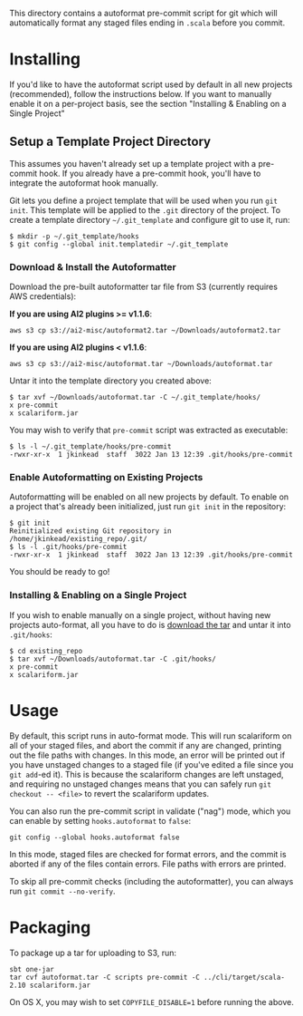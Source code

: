 This directory contains a autoformat pre-commit script for git which will automatically format any staged files
ending in `.scala` before you commit.

# Installing

If you'd like to have the autoformat script used by default in all new projects (recommended), follow the
instructions below. If you want to manually enable it on a per-project basis, see the section
"Installing & Enabling on a Single Project"

## Setup a Template Project Directory

This assumes you haven't already set up a template project with a pre-commit hook. If you already have a pre-commit hook, you'll have to integrate the autoformat hook manually.

Git lets you define a project template that will be used when you run `git init`. This template will be applied to
the `.git` directory of the project. To create a template directory `~/.git_template` and configure git to use it,
run:
```
$ mkdir -p ~/.git_template/hooks
$ git config --global init.templatedir ~/.git_template
```

### Download & Install the Autoformatter

Download the pre-built autoformatter tar file from S3 (currently requires AWS credentials):

**If you are using AI2 plugins >= v1.1.6**:
```shell
aws s3 cp s3://ai2-misc/autoformat2.tar ~/Downloads/autoformat2.tar
```

**If you are using AI2 plugins < v1.1.6**:
```shell
aws s3 cp s3://ai2-misc/autoformat.tar ~/Downloads/autoformat.tar
```

Untar it into the template directory you created above:
```
$ tar xvf ~/Downloads/autoformat.tar -C ~/.git_template/hooks/
x pre-commit
x scalariform.jar
```

You may wish to verify that `pre-commit` script was extracted as executable:
```
$ ls -l ~/.git_template/hooks/pre-commit
-rwxr-xr-x  1 jkinkead  staff  3022 Jan 13 12:39 .git/hooks/pre-commit
```

### Enable Autoformatting on Existing Projects

Autoformatting will be enabled on all new projects by default. To enable on a project that's already been
initialized, just run `git init` in the repository:
```
$ git init
Reinitialized existing Git repository in /home/jkinkead/existing_repo/.git/
$ ls -l .git/hooks/pre-commit
-rwxr-xr-x  1 jkinkead  staff  3022 Jan 13 12:39 .git/hooks/pre-commit
```

You should be ready to go!


### Installing & Enabling on a Single Project

If you wish to enable manually on a single project, without having new projects auto-format, all you have to do
is [download the tar](https://s3-us-west-2.amazonaws.com/ai2-misc/autoformat.tar) and untar it into `.git/hooks`:
```
$ cd existing_repo
$ tar xvf ~/Downloads/autoformat.tar -C .git/hooks/
x pre-commit
x scalariform.jar
```

# Usage

By default, this script runs in auto-format mode. This will run scalariform on all of your staged files, and abort
the commit if any are changed, printing out the file paths with changes. In this mode, an error will be printed out if you have unstaged changes
to a staged file (if you've edited a file since you `git add`-ed it). This is because the scalariform changes are
left unstaged, and requiring no unstaged changes means that you can safely run `git checkout -- <file>` to
revert the scalariform updates. 

You can also run the pre-commit script in validate ("nag") mode, which you can enable by setting `hooks.autoformat`
to `false`:
```
git config --global hooks.autoformat false
```
In this mode, staged files are checked for format errors, and the commit is aborted if any of the files contain
errors. File paths with errors are printed.

To skip all pre-commit checks (including the autoformatter), you can always run `git commit --no-verify`.

# Packaging

To package up a tar for uploading to S3, run:

```
sbt one-jar
tar cvf autoformat.tar -C scripts pre-commit -C ../cli/target/scala-2.10 scalariform.jar
```

On OS X, you may wish to set `COPYFILE_DISABLE=1` before running the above.
